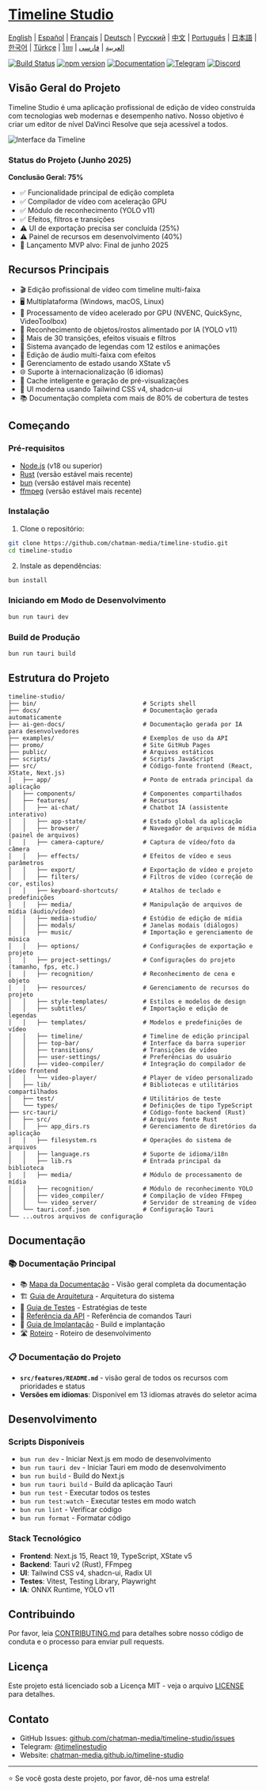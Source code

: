 # [Timeline Studio](https://chatman-media.github.io/timeline-studio/)

[English](README.md) | [Español](README.es.md) | [Français](README.fr.md) | [Deutsch](README.de.md) | [Русский](README.ru.md) | [中文](README.zh.md) | [Português](README.pt.md) | [日本語](README.ja.md) | [한국어](README.ko.md) | [Türkçe](README.tr.md) | [ไทย](README.th.md) | [العربية](README.ar.md) | [فارسی](README.fa.md)

[![Build Status](https://github.com/chatman-media/timeline-studio/actions/workflows/build.yml/badge.svg)](https://github.com/chatman-media/timeline-studio/actions/workflows/build.yml)
[![npm version](https://img.shields.io/npm/v/timeline-studio.svg)](https://www.npmjs.com/package/timeline-studio)
[![Documentation](https://img.shields.io/badge/docs-TypeDoc-blue)](https://chatman-media.github.io/timeline-studio/api-docs/)
[![Telegram](https://img.shields.io/badge/Telegram-Join%20Group-blue?logo=telegram)](https://t.me/timelinestudio)
[![Discord](https://img.shields.io/badge/Discord-Join%20Server-5865F2?logo=discord&logoColor=white)](https://discord.gg/gwJUYxck)

## Visão Geral do Projeto

Timeline Studio é uma aplicação profissional de edição de vídeo construída com tecnologias web modernas e desempenho nativo. Nosso objetivo é criar um editor de nível DaVinci Resolve que seja acessível a todos.

![Interface da Timeline](/public/screen3.png)

### Status do Projeto (Junho 2025)

**Conclusão Geral: 75%**
- ✅ Funcionalidade principal de edição completa
- ✅ Compilador de vídeo com aceleração GPU
- ✅ Módulo de reconhecimento (YOLO v11)
- ✅ Efeitos, filtros e transições
- ⚠️ UI de exportação precisa ser concluída (25%)
- ⚠️ Painel de recursos em desenvolvimento (40%)
- 🎯 Lançamento MVP alvo: Final de junho 2025

## Recursos Principais

- 🎬 Edição profissional de vídeo com timeline multi-faixa
- 🖥️ Multiplataforma (Windows, macOS, Linux)
- 🚀 Processamento de vídeo acelerado por GPU (NVENC, QuickSync, VideoToolbox)
- 🤖 Reconhecimento de objetos/rostos alimentado por IA (YOLO v11)
- 🎨 Mais de 30 transições, efeitos visuais e filtros
- 📝 Sistema avançado de legendas com 12 estilos e animações
- 🎵 Edição de áudio multi-faixa com efeitos
- 🧠 Gerenciamento de estado usando XState v5
- 🌐 Suporte à internacionalização (6 idiomas)
- 💾 Cache inteligente e geração de pré-visualizações
- 🎨 UI moderna usando Tailwind CSS v4, shadcn-ui
- 📚 Documentação completa com mais de 80% de cobertura de testes

## Começando

### Pré-requisitos

- [Node.js](https://nodejs.org/) (v18 ou superior)
- [Rust](https://www.rust-lang.org/tools/install) (versão estável mais recente)
- [bun](https://bun.sh/) (versão estável mais recente)
- [ffmpeg](https://ffmpeg.org/download.html) (versão estável mais recente)

### Instalação

1. Clone o repositório:

```bash
git clone https://github.com/chatman-media/timeline-studio.git
cd timeline-studio
```

2. Instale as dependências:

```bash
bun install
```

### Iniciando em Modo de Desenvolvimento

```bash
bun run tauri dev
```

### Build de Produção

```bash
bun run tauri build
```

## Estrutura do Projeto

```
timeline-studio/
├── bin/                              # Scripts shell
├── docs/                             # Documentação gerada automaticamente
├── ai-gen-docs/                      # Documentação gerada por IA para desenvolvedores
├── examples/                         # Exemplos de uso da API
├── promo/                            # Site GitHub Pages
├── public/                           # Arquivos estáticos
├── scripts/                          # Scripts JavaScript
├── src/                              # Código-fonte frontend (React, XState, Next.js)
│   ├── app/                          # Ponto de entrada principal da aplicação
│   ├── components/                   # Componentes compartilhados
│   ├── features/                     # Recursos
│   │   ├── ai-chat/                  # Chatbot IA (assistente interativo)
│   │   ├── app-state/                # Estado global da aplicação
│   │   ├── browser/                  # Navegador de arquivos de mídia (painel de arquivos)
│   │   ├── camera-capture/           # Captura de vídeo/foto da câmera
│   │   ├── effects/                  # Efeitos de vídeo e seus parâmetros
│   │   ├── export/                   # Exportação de vídeo e projeto
│   │   ├── filters/                  # Filtros de vídeo (correção de cor, estilos)
│   │   ├── keyboard-shortcuts/       # Atalhos de teclado e predefinições
│   │   ├── media/                    # Manipulação de arquivos de mídia (áudio/vídeo)
│   │   ├── media-studio/             # Estúdio de edição de mídia
│   │   ├── modals/                   # Janelas modais (diálogos)
│   │   ├── music/                    # Importação e gerenciamento de música
│   │   ├── options/                  # Configurações de exportação e projeto
│   │   ├── project-settings/         # Configurações do projeto (tamanho, fps, etc.)
│   │   ├── recognition/              # Reconhecimento de cena e objeto
│   │   ├── resources/                # Gerenciamento de recursos do projeto
│   │   ├── style-templates/          # Estilos e modelos de design
│   │   ├── subtitles/                # Importação e edição de legendas
│   │   ├── templates/                # Modelos e predefinições de vídeo
│   │   ├── timeline/                 # Timeline de edição principal
│   │   ├── top-bar/                  # Interface da barra superior
│   │   ├── transitions/              # Transições de vídeo
│   │   ├── user-settings/            # Preferências do usuário
│   │   ├── video-compiler/           # Integração do compilador de vídeo frontend
│   │   └── video-player/             # Player de vídeo personalizado
│   ├── lib/                          # Bibliotecas e utilitários compartilhados
│   ├── test/                         # Utilitários de teste
│   └── types/                        # Definições de tipo TypeScript
├── src-tauri/                        # Código-fonte backend (Rust)
│   ├── src/                          # Arquivos fonte Rust
│   │   ├── app_dirs.rs               # Gerenciamento de diretórios da aplicação
│   │   ├── filesystem.rs             # Operações do sistema de arquivos
│   │   ├── language.rs               # Suporte de idioma/i18n
│   │   ├── lib.rs                    # Entrada principal da biblioteca
│   │   ├── media/                    # Módulo de processamento de mídia
│   │   ├── recognition/              # Módulo de reconhecimento YOLO
│   │   ├── video_compiler/           # Compilação de vídeo FFmpeg
│   │   └── video_server/             # Servidor de streaming de vídeo
│   └── tauri.conf.json               # Configuração Tauri
└── ...outros arquivos de configuração
```

## Documentação

### 📚 Documentação Principal

- 📚 [Mapa da Documentação](ai-gen-docs/MAP.md) - Visão geral completa da documentação
- 🏗️ [Guia de Arquitetura](ai-gen-docs/ARCHITECTURE.md) - Arquitetura do sistema
- 🧪 [Guia de Testes](ai-gen-docs/testing/TESTING.md) - Estratégias de teste
- 📡 [Referência da API](ai-gen-docs/API.md) - Referência de comandos Tauri
- 🚀 [Guia de Implantação](ai-gen-docs/deployment/DEPLOYMENT.md) - Build e implantação
- 🛣️ [Roteiro](ai-gen-docs/ROADMAP.md) - Roteiro de desenvolvimento

### 📋 Documentação do Projeto

- **`src/features/README.md`** - visão geral de todos os recursos com prioridades e status
- **Versões em idiomas**: Disponível em 13 idiomas através do seletor acima

## Desenvolvimento

### Scripts Disponíveis

- `bun run dev` - Iniciar Next.js em modo de desenvolvimento
- `bun run tauri dev` - Iniciar Tauri em modo de desenvolvimento
- `bun run build` - Build do Next.js
- `bun run tauri build` - Build da aplicação Tauri
- `bun run test` - Executar todos os testes
- `bun run test:watch` - Executar testes em modo watch
- `bun run lint` - Verificar código
- `bun run format` - Formatar código

### Stack Tecnológico

- **Frontend**: Next.js 15, React 19, TypeScript, XState v5
- **Backend**: Tauri v2 (Rust), FFmpeg
- **UI**: Tailwind CSS v4, shadcn-ui, Radix UI
- **Testes**: Vitest, Testing Library, Playwright
- **IA**: ONNX Runtime, YOLO v11

## Contribuindo

Por favor, leia [CONTRIBUTING.md](CONTRIBUTING.md) para detalhes sobre nosso código de conduta e o processo para enviar pull requests.

## Licença

Este projeto está licenciado sob a Licença MIT - veja o arquivo [LICENSE](LICENSE) para detalhes.

## Contato

- GitHub Issues: [github.com/chatman-media/timeline-studio/issues](https://github.com/chatman-media/timeline-studio/issues)
- Telegram: [@timelinestudio](https://t.me/timelinestudio)
- Website: [chatman-media.github.io/timeline-studio](https://chatman-media.github.io/timeline-studio/)

---

⭐ Se você gosta deste projeto, por favor, dê-nos uma estrela!